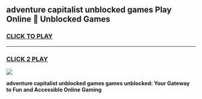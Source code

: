 
## adventure capitalist unblocked games Play Online 👋 Unblocked Games
<h3>
<a href="https://premium.freeplayer.one?title=adventure_capitalist_unblocked_games&ref=19F">CLICK TO PLAY</a></h3>
<hr>

<h3>
<a href="https://premium.freeplayer.one?title=adventure_capitalist_unblocked_games&ref=19F">CLICK 2 PLAY</a>
  
</h3>

<a href="https://premium.freeplayer.one?title=adventure_capitalist_unblocked_games&ref=19F"><img src="https://clearcache.store/games.png"></a>


**adventure capitalist unblocked games games unblocked: Your Gateway to Fun and Accessible Online Gaming**
